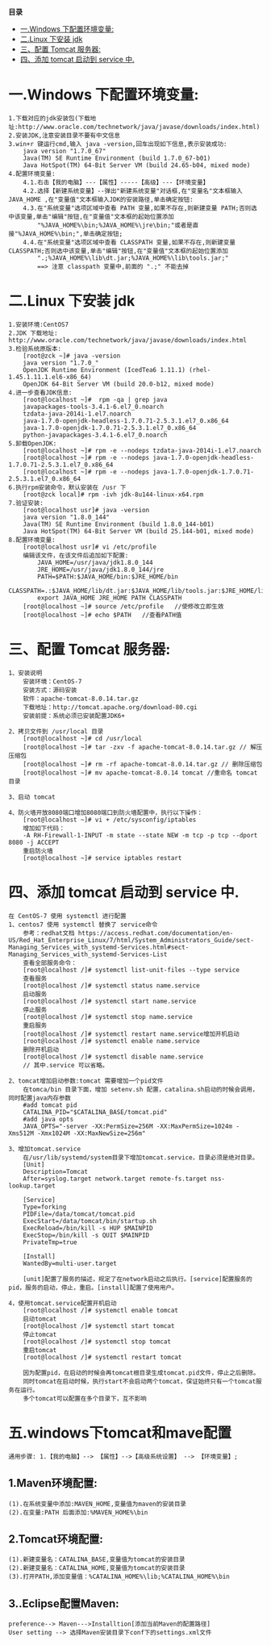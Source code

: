<!-- START doctoc generated TOC please keep comment here to allow auto update -->
<!-- DON'T EDIT THIS SECTION, INSTEAD RE-RUN doctoc TO UPDATE -->
**目录**

- [一.Windows 下配置环境变量:](#%E4%B8%80windows-%E4%B8%8B%E9%85%8D%E7%BD%AE%E7%8E%AF%E5%A2%83%E5%8F%98%E9%87%8F)
- [二.Linux 下安装 jdk](#%E4%BA%8Clinux-%E4%B8%8B%E5%AE%89%E8%A3%85-jdk)
- [三、配置 Tomcat 服务器:](#%E4%B8%89%E9%85%8D%E7%BD%AE-tomcat-%E6%9C%8D%E5%8A%A1%E5%99%A8)
- [四、添加 tomcat 启动到 service 中.](#%E5%9B%9B%E6%B7%BB%E5%8A%A0-tomcat-%E5%90%AF%E5%8A%A8%E5%88%B0-service-%E4%B8%AD)

<!-- END doctoc generated TOC please keep comment here to allow auto update -->

# 一.Windows 下配置环境变量:
    1.下载对应的jdk安装包(下载地址:http://www.oracle.com/technetwork/java/javase/downloads/index.html)
    2.安装JDK,注意安装目录不要有中文信息
    3.win+r 键运行cmd,输入 java -version,回车出现如下信息,表示安装成功:
    	java version "1.7.0_67"
    	Java(TM) SE Runtime Environment (build 1.7.0_67-b01)
    	Java HotSpot(TM) 64-Bit Server VM (build 24.65-b04, mixed mode)
    4.配置环境变量:
    	4.1.右击【我的电脑】---【属性】-----【高级】---【环境变量】
    	4.2.选择【新建系统变量】--弹出"新建系统变量"对话框,在"变量名"文本框输入 JAVA_HOME ,在"变量值"文本框输入JDK的安装路径,单击确定按钮:
    	4.3.在"系统变量"选项区域中查看 PATH 变量,如果不存在,则新建变量 PATH;否则选中该变量,单击"编辑"按钮,在"变量值"文本框的起始位置添加
    		"%JAVA_HOME%\bin;%JAVA_HOME%\jre\bin;"或者是直接"%JAVA_HOME%\bin;",单击确定按钮;
    	4.4.在"系统变量"选项区域中查看 CLASSPATH 变量,如果不存在,则新建变量CLASSPATH;否则选中该变量,单击"编辑"按钮,在"变量值"文本框的起始位置添加
    		".;%JAVA_HOME%\lib\dt.jar;%JAVA_HOME%\lib\tools.jar;"
    		==> 注意 classpath 变量中,前面的 ".;" 不能去掉
# 二.Linux 下安装 jdk
    1.安装环境:CentOS7
    2.JDK 下载地址: http://www.oracle.com/technetwork/java/javase/downloads/index.html
    3.检验系统原版本:
    	[root@zck ~]# java -version
    	java version "1.7.0_"
    	OpenJDK Runtime Environment (IcedTea6 1.11.1) (rhel-1.45.1.11.1.el6-x86_64)
    	OpenJDK 64-Bit Server VM (build 20.0-b12, mixed mode)
    4.进一步查看JDK信息:
    	[root@localhost ~]#  rpm -qa | grep java
    	javapackages-tools-3.4.1-6.el7_0.noarch
    	tzdata-java-2014i-1.el7.noarch
    	java-1.7.0-openjdk-headless-1.7.0.71-2.5.3.1.el7_0.x86_64
    	java-1.7.0-openjdk-1.7.0.71-2.5.3.1.el7_0.x86_64
    	python-javapackages-3.4.1-6.el7_0.noarch
    5.卸载OpenJDK:
    	[root@localhost ~]# rpm -e --nodeps tzdata-java-2014i-1.el7.noarch
    	[root@localhost ~]# rpm -e --nodeps java-1.7.0-openjdk-headless-1.7.0.71-2.5.3.1.el7_0.x86_64
    	[root@localhost ~]# rpm -e --nodeps java-1.7.0-openjdk-1.7.0.71-2.5.3.1.el7_0.x86_64
    6.执行rpm安装命令，默认安装在 /usr 下
    	[root@zck local]# rpm -ivh jdk-8u144-linux-x64.rpm
    7.验证安装:
    	[root@localhost usr]# java -version
    	java version "1.8.0_144"
    	Java(TM) SE Runtime Environment (build 1.8.0_144-b01)
    	Java HotSpot(TM) 64-Bit Server VM (build 25.144-b01, mixed mode)
    8.配置环境变量:
    	[root@localhost usr]# vi /etc/profile
    	编辑该文件，在该文件后追加如下配置:
    		JAVA_HOME=/usr/java/jdk1.8.0_144
    		JRE_HOME=/usr/java/jdk1.8.0_144/jre
    		PATH=$PATH:$JAVA_HOME/bin:$JRE_HOME/bin
    		CLASSPATH=.:$JAVA_HOME/lib/dt.jar:$JAVA_HOME/lib/tools.jar:$JRE_HOME/lib
    		export JAVA_HOME JRE_HOME PATH CLASSPATH
    	[root@localhost ~]# source /etc/profile   //使修改立即生效
    	[root@localhost ~]# echo $PATH   //查看PATH值
    	
    	
# 三、配置 Tomcat 服务器:	
    1、安装说明 
    	安装环境：CentOS-7
    	安装方式：源码安装 
    	软件：apache-tomcat-8.0.14.tar.gz
    	下载地址：http://tomcat.apache.org/download-80.cgi	
    	安装前提：系统必须已安装配置JDK6+
    
    2、拷贝文件到 /usr/local 目录
    	[root@localhost ~]# cd /usr/local  
    	[root@localhost ~]# tar -zxv -f apache-tomcat-8.0.14.tar.gz // 解压压缩包  
    	[root@localhost ~]# rm -rf apache-tomcat-8.0.14.tar.gz // 删除压缩包  
    	[root@localhost ~]# mv apache-tomcat-8.0.14 tomcat //重命名 tomcat目录
    	
    3、启动 tomcat
    	
    4、防火墙开放8080端口增加8080端口到防火墙配置中，执行以下操作：	
    	[root@localhost ~]# vi + /etc/sysconfig/iptables
    	增加如下代码：
    	-A RH-Firewall-1-INPUT -m state --state NEW -m tcp -p tcp --dport 8080 -j ACCEPT
    	重启防火墙
    	[root@localhost ~]# service iptables restart

# 四、添加 tomcat 启动到 service 中.
    在 CentOS-7 使用 systemctl 进行配置
    1、centos7 使用 systemctl 替换了 service命令
    	参考：redhat文档 https://access.redhat.com/documentation/en-US/Red_Hat_Enterprise_Linux/7/html/System_Administrators_Guide/sect-Managing_Services_with_systemd-Services.html#sect-Managing_Services_with_systemd-Services-List 
    	查看全部服务命令：
    	[root@localhost /]# systemctl list-unit-files --type service
    	查看服务
    	[root@localhost /]# systemctl status name.service
    	启动服务
    	[root@localhost /]# systemctl start name.service
    	停止服务
    	[root@localhost /]# systemctl stop name.service
    	重启服务
    	[root@localhost /]# systemctl restart name.service增加开机启动
    	[root@localhost /]# systemctl enable name.service
    	删除开机启动
    	[root@localhost /]# systemctl disable name.service
    	// 其中.service 可以省略。
    
    2、tomcat增加启动参数:tomcat 需要增加一个pid文件
    	在tomca/bin 目录下面，增加 setenv.sh 配置，catalina.sh启动的时候会调用，同时配置java内存参数
    	#add tomcat pid
    	CATALINA_PID="$CATALINA_BASE/tomcat.pid"
    	#add java opts
    	JAVA_OPTS="-server -XX:PermSize=256M -XX:MaxPermSize=1024m -Xms512M -Xmx1024M -XX:MaxNewSize=256m"
    
    3、增加tomcat.service
    	在/usr/lib/systemd/system目录下增加tomcat.service，目录必须是绝对目录。
    	[Unit]
    	Description=Tomcat
    	After=syslog.target network.target remote-fs.target nss-lookup.target
    	 
    	[Service]
    	Type=forking
    	PIDFile=/data/tomcat/tomcat.pid
    	ExecStart=/data/tomcat/bin/startup.sh 
    	ExecReload=/bin/kill -s HUP $MAINPID
    	ExecStop=/bin/kill -s QUIT $MAINPID
    	PrivateTmp=true
    	 
    	[Install]
    	WantedBy=multi-user.target
    
    	[unit]配置了服务的描述，规定了在network启动之后执行。[service]配置服务的pid，服务的启动，停止，重启。[install]配置了使用用户。
    
    4，使用tomcat.service配置开机启动
    	[root@localhost /]# systemctl enable tomcat
    	启动tomcat
    	[root@localhost /]# systemctl start tomcat
    	停止tomcat
    	[root@localhost /]# systemctl stop tomcat
    	重启tomcat
    	[root@localhost /]# systemctl restart tomcat
    
    	因为配置pid，在启动的时候会再tomcat根目录生成tomcat.pid文件，停止之后删除。
    	同时tomcat在启动时候，执行start不会启动两个tomcat，保证始终只有一个tomcat服务在运行。
    	多个tomcat可以配置在多个目录下，互不影响	
    	
# 五.windows下tomcat和mave配置
	通用步骤: 1.【我的电脑】--> 【属性】-->【高级系统设置】 --> 【环境变量】;
## 1.Maven环境配置:
	(1).在系统变量中添加:MAVEN_HOME,变量值为maven的安装目录
	(2).在变量:PATH 后面添加:%MAVEN_HOME%\bin
## 2.Tomcat环境配置:
	(1).新建变量名：CATALINA_BASE,变量值为tomcat的安装目录
	(2).新建变量名：CATALINA_HOME,变量值为tomcat的安装目录
	(3).打开PATH,添加变量值：%CATALINA_HOME%\lib;%CATALINA_HOME%\bin
## 3..Eclipse配置Maven:
	preference--> Maven--->Installtion[添加当前Maven的配置路径]
	User setting --> 选择Maven安装目录下conf下的settings.xml文件

	
	
	
	
	
	
	
	
	
	
	
	
	
	
	
